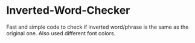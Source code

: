 # Inverted-Word-Checker
Fast and simple code to check if inverted word/phrase is the same as the original one. Also used different font colors.
